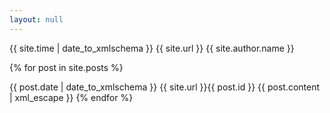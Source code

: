 ```yaml
---
layout: null
---
```


<?xml version="1.0" encoding="utf-8"?>
<feed xmlns="http://www.w3.org/2005/Atom">

 <title>{{ site.title }}</title>
 <link href="{{ site.url }}/feed/atom/" rel="self"/>
 <link href="{{ site.url }}/"/>
 <updated>{{ site.time | date_to_xmlschema }}</updated>
 <id>{{ site.url }}</id>
 <author>
   <name>{{ site.author.name }}</name>
 </author>

 {% for post in site.posts %}
 <entry>
   <title>{{ post.title }}</title>
   <link href="{{ site.url }}{{ post.url }}"/>
   <updated>{{ post.date | date_to_xmlschema }}</updated>
   <id>{{ site.url }}{{ post.id }}</id>
   <content type="html">{{ post.content | xml_escape }}</content>
 </entry>
 {% endfor %}

</feed>
